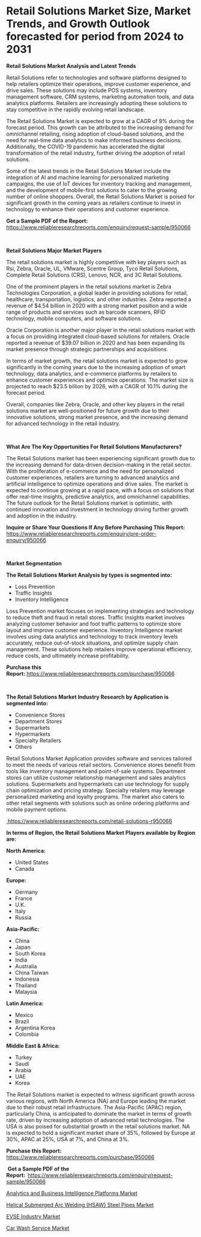 <p><h1>Retail Solutions Market Size, Market Trends, and Growth Outlook forecasted for period from 2024 to 2031</h1></p><p><strong>Retail Solutions Market Analysis and Latest Trends</strong></p>
<p><p>Retail Solutions refer to technologies and software platforms designed to help retailers optimize their operations, improve customer experience, and drive sales. These solutions may include POS systems, inventory management software, CRM systems, marketing automation tools, and data analytics platforms. Retailers are increasingly adopting these solutions to stay competitive in the rapidly evolving retail landscape.</p><p>The Retail Solutions Market is expected to grow at a CAGR of 9% during the forecast period. This growth can be attributed to the increasing demand for omnichannel retailing, rising adoption of cloud-based solutions, and the need for real-time data analytics to make informed business decisions. Additionally, the COVID-19 pandemic has accelerated the digital transformation of the retail industry, further driving the adoption of retail solutions.</p><p>Some of the latest trends in the Retail Solutions Market include the integration of AI and machine learning for personalized marketing campaigns, the use of IoT devices for inventory tracking and management, and the development of mobile-first solutions to cater to the growing number of online shoppers. Overall, the Retail Solutions Market is poised for significant growth in the coming years as retailers continue to invest in technology to enhance their operations and customer experience.</p></p>
<p><strong>Get a Sample PDF of the Report:&nbsp;</strong> <a href="https://www.reliableresearchreports.com/enquiry/request-sample/950066">https://www.reliableresearchreports.com/enquiry/request-sample/950066</a></p>
<p>&nbsp;</p>
<p><strong>Retail Solutions Major Market Players</strong></p>
<p><p>The retail solutions market is highly competitive with key players such as Rsi, Zebra, Oracle, UL, VMware, Scentre Group, Tyco Retail Solutions, Complete Retail Solutions (CRS), Lenovo, NCR, and 3C Retail Solutions. </p><p>One of the prominent players in the retail solutions market is Zebra Technologies Corporation, a global leader in providing solutions for retail, healthcare, transportation, logistics, and other industries. Zebra reported a revenue of $4.54 billion in 2020 with a strong market position and a wide range of products and services such as barcode scanners, RFID technology, mobile computers, and software solutions.</p><p>Oracle Corporation is another major player in the retail solutions market with a focus on providing integrated cloud-based solutions for retailers. Oracle reported a revenue of $39.07 billion in 2020 and has been expanding its market presence through strategic partnerships and acquisitions.</p><p>In terms of market growth, the retail solutions market is expected to grow significantly in the coming years due to the increasing adoption of smart technology, data analytics, and e-commerce platforms by retailers to enhance customer experiences and optimize operations. The market size is projected to reach $23.5 billion by 2026, with a CAGR of 10.1% during the forecast period.</p><p>Overall, companies like Zebra, Oracle, and other key players in the retail solutions market are well-positioned for future growth due to their innovative solutions, strong market presence, and the increasing demand for advanced technology in the retail industry.</p></p>
<p>&nbsp;</p>
<p><strong>What Are The Key Opportunities For Retail Solutions Manufacturers?</strong></p>
<p><p>The Retail Solutions market has been experiencing significant growth due to the increasing demand for data-driven decision-making in the retail sector. With the proliferation of e-commerce and the need for personalized customer experiences, retailers are turning to advanced analytics and artificial intelligence to optimize operations and drive sales. The market is expected to continue growing at a rapid pace, with a focus on solutions that offer real-time insights, predictive analytics, and omnichannel capabilities. The future outlook for the Retail Solutions market is optimistic, with continued innovation and investment in technology driving further growth and adoption in the industry.</p></p>
<p><strong>Inquire or Share Your Questions If Any Before Purchasing This Report:</strong> <a href="https://www.reliableresearchreports.com/enquiry/pre-order-enquiry/950066">https://www.reliableresearchreports.com/enquiry/pre-order-enquiry/950066</a></p>
<p>&nbsp;</p>
<p><strong>Market Segmentation</strong></p>
<p><strong>The Retail Solutions Market Analysis by types is segmented into:</strong></p>
<p><ul><li>Loss Prevention</li><li>Traffic Insights</li><li>Inventory Intelligence</li></ul></p>
<p><p>Loss Prevention market focuses on implementing strategies and technology to reduce theft and fraud in retail stores. Traffic Insights market involves analyzing customer behavior and foot traffic patterns to optimize store layout and improve customer experience. Inventory Intelligence market involves using data analytics and technology to track inventory levels accurately, reduce out-of-stock situations, and optimize supply chain management. These solutions help retailers improve operational efficiency, reduce costs, and ultimately increase profitability.</p></p>
<p><strong>Purchase this Report:&nbsp;</strong><a href="https://www.reliableresearchreports.com/purchase/950066">https://www.reliableresearchreports.com/purchase/950066</a></p>
<p>&nbsp;</p>
<p><strong>The Retail Solutions Market Industry Research by Application is segmented into:</strong></p>
<p><ul><li>Convenience Stores</li><li>Department Stores</li><li>Supermarkets</li><li>Hypermarkets</li><li>Specialty Retailers</li><li>Others</li></ul></p>
<p><p>Retail Solutions Market Application provides software and services tailored to meet the needs of various retail sectors. Convenience stores benefit from tools like inventory management and point-of-sale systems. Department stores can utilize customer relationship management and sales analytics solutions. Supermarkets and hypermarkets can use technology for supply chain optimization and pricing strategy. Specialty retailers may leverage personalized marketing and loyalty programs. The market also caters to other retail segments with solutions such as online ordering platforms and mobile payment options.</p></p>
<p><a href="https://www.reliableresearchreports.com/retail-solutions-r950066">&nbsp;https://www.reliableresearchreports.com/retail-solutions-r950066</a></p>
<p><strong>In terms of Region, the Retail Solutions Market Players available by Region are:</strong></p>
<p>
    <p> <strong> North America: </strong>
        <ul>
            <li>United States</li>
            <li>Canada</li>
        </ul>
        </p> 
    <p> <strong> Europe: </strong>
        <ul>
            <li>Germany</li>
            <li>France</li>
            <li>U.K.</li>
            <li>Italy</li>
            <li>Russia</li>
        </ul>
        </p> 
    <p> <strong> Asia-Pacific: </strong>
        <ul>
            <li>China</li>
            <li>Japan</li>
            <li>South Korea</li>
            <li>India</li>
            <li>Australia</li>
            <li>China Taiwan</li>
            <li>Indonesia</li>
            <li>Thailand</li>
            <li>Malaysia</li>
        </ul>
        </p> 
    <p> <strong> Latin America: </strong>
        <ul>
            <li>Mexico</li>
            <li>Brazil</li>
            <li>Argentina Korea</li>
            <li>Colombia</li>
        </ul>
        </p> 
    <p> <strong> Middle East & Africa: </strong>
        <ul>
            <li>Turkey</li>
            <li>Saudi</li>
            <li>Arabia</li>
            <li>UAE</li>
            <li>Korea</li>
        </ul>
    </p>
    </p>
<p><p>The Retail Solutions market is expected to witness significant growth across various regions, with North America (NA) and Europe leading the market due to their robust retail infrastructure. The Asia-Pacific (APAC) region, particularly China, is anticipated to dominate the market in terms of growth rate, driven by increasing adoption of advanced retail technologies. The USA is also poised for substantial growth in the retail solutions market. NA is expected to hold a significant market share of 35%, followed by Europe at 30%, APAC at 25%, USA at 7%, and China at 3%.</p></p>
<p><strong>Purchase this Report: </strong><a href="https://www.reliableresearchreports.com/purchase/950066">https://www.reliableresearchreports.com/purchase/950066</a></p>
<p>&nbsp;<strong>Get a Sample PDF of the Report:&nbsp;&nbsp;</strong><a href="https://www.reliableresearchreports.com/enquiry/request-sample/950066">https://www.reliableresearchreports.com/enquiry/request-sample/950066</a></p>
<p><strong></strong></p>
<p><p><a href="https://github.com/MyrticeDare2023/Market-Research-Report-List-1/blob/main/analytics-and-business-intelligence-platforms-market.md">Analytics and Business Intelligence Platforms Market</a></p><p><a href="https://www.linkedin.com/pulse/helical-submerged-arc-welding-hsaw-steel-pipes-market-hybec">Helical Submerged Arc Welding (HSAW) Steel Pipes Market</a></p><p><a href="https://www.linkedin.com/pulse/evse-industry-market-share-evolution-growth-trends-2024-2031-rhowe?trackingId=YmKXVtBJ%2FmWJs8q7RwleaQ%3D%3D">EVSE Industry Market</a></p><p><a href="https://github.com/cameroneffertz/Market-Research-Report-List-1/blob/main/car-wash-service-market.md">Car Wash Service Market</a></p></p>